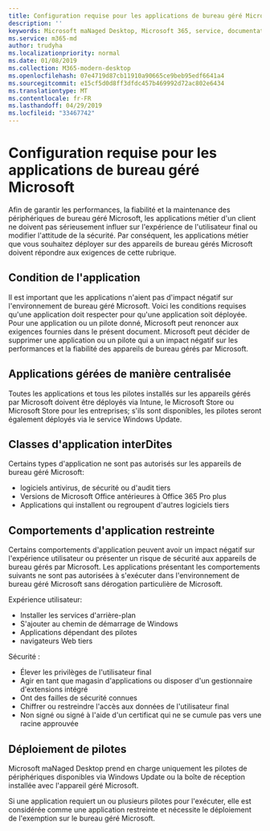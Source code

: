 ```yaml
---
title: Configuration requise pour les applications de bureau géré Microsoft
description: ''
keywords: Microsoft maNaged Desktop, Microsoft 365, service, documentation
ms.service: m365-md
author: trudyha
ms.localizationpriority: normal
ms.date: 01/08/2019
ms.collection: M365-modern-desktop
ms.openlocfilehash: 07e4719d87cb11910a90665ce9beb95edf6641a4
ms.sourcegitcommit: e15cf5d0d8ff3dfdc457b469992d72ac802e6434
ms.translationtype: MT
ms.contentlocale: fr-FR
ms.lasthandoff: 04/29/2019
ms.locfileid: "33467742"
---
```

# <a name="microsoft-managed-desktop-app-requirements"></a>Configuration requise pour les applications de bureau géré Microsoft

<!--This topic is the target for aka.ms/app-req. This is aka link is used from EA agreeement for MMD. do not delete.-->

<!--Application addendum -->
 
Afin de garantir les performances, la fiabilité et la maintenance des périphériques de bureau géré Microsoft, les applications métier d'un client ne doivent pas sérieusement influer sur l'expérience de l'utilisateur final ou modifier l'attitude de la sécurité. Par conséquent, les applications métier que vous souhaitez déployer sur des appareils de bureau gérés Microsoft doivent répondre aux exigences de cette rubrique.

## <a name="application-condition"></a>Condition de l'application

Il est important que les applications n'aient pas d'impact négatif sur l'environnement de bureau géré Microsoft. Voici les conditions requises qu'une application doit respecter pour qu'une application soit déployée. Pour une application ou un pilote donné, Microsoft peut renoncer aux exigences fournies dans le présent document. Microsoft peut décider de supprimer une application ou un pilote qui a un impact négatif sur les performances et la fiabilité des appareils de bureau gérés par Microsoft.

## <a name="centrally-managed-apps"></a>Applications gérées de manière centralisée

Toutes les applications et tous les pilotes installés sur les appareils gérés par Microsoft doivent être déployés via Intune, le Microsoft Store ou Microsoft Store pour les entreprises; s'ils sont disponibles, les pilotes seront également déployés via le service Windows Update. 

## <a name="prohibited-app-classes"></a>Classes d'application interDites

Certains types d'application ne sont pas autorisés sur les appareils de bureau géré Microsoft:
- logiciels antivirus, de sécurité ou d'audit tiers
- Versions de Microsoft Office antérieures à Office 365 Pro plus
- Applications qui installent ou regroupent d'autres logiciels tiers

## <a name="restricted-app-behaviors"></a>Comportements d'application restreinte

Certains comportements d'application peuvent avoir un impact négatif sur l'expérience utilisateur ou présenter un risque de sécurité aux appareils de bureau gérés par Microsoft. Les applications présentant les comportements suivants ne sont pas autorisées à s'exécuter dans l'environnement de bureau géré Microsoft sans dérogation particulière de Microsoft.

Expérience utilisateur:
- Installer les services d'arrière-plan
- S'ajouter au chemin de démarrage de Windows
- Applications dépendant des pilotes
- navigateurs Web tiers

Sécurité :
- Élever les privilèges de l'utilisateur final
- Agir en tant que magasin d'applications ou disposer d'un gestionnaire d'extensions intégré
- Ont des failles de sécurité connues
- Chiffrer ou restreindre l'accès aux données de l'utilisateur final
- Non signé ou signé à l'aide d'un certificat qui ne se cumule pas vers une racine approuvée


## <a name="driver-deployment"></a>Déploiement de pilotes

Microsoft maNaged Desktop prend en charge uniquement les pilotes de périphériques disponibles via Windows Update ou la boîte de réception installée avec l'appareil géré Microsoft. 

Si une application requiert un ou plusieurs pilotes pour l'exécuter, elle est considérée comme une application restreinte et nécessite le déploiement de l'exemption sur le bureau géré Microsoft. 

